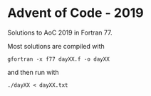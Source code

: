 # Advent of Code - 2019

Solutions to AoC 2019 in Fortran 77.

Most solutions are compiled with

    gfortran -x f77 dayXX.f -o dayXX
    
and then run with

    ./dayXX < dayXX.txt
